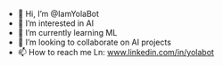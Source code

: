 - 👋 Hi, I’m @IamYolaBot
- 👀 I’m interested in AI
- 🌱 I’m currently learning ML
- 💞️ I’m looking to collaborate on AI projects
- 📫 How to reach me Ln: www.linkedin.com/in/yolabot

<!---
IamYolaBot/IamYolaBot is a ✨ special ✨ repository because its `README.md` (this file) appears on your GitHub profile.
You can click the Preview link to take a look at your changes.
--->
